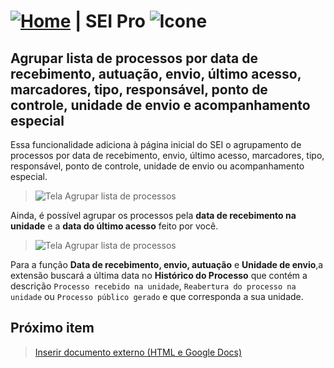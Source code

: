 # [![Home](../img/home.png)](../) |  SEI Pro ![Icone](../img/icon-32.png)

## Agrupar lista de processos por data de recebimento, autuação, envio, último acesso, marcadores, tipo, responsável, ponto de controle, unidade de envio e acompanhamento especial

Essa funcionalidade adiciona à página inicial do SEI o agrupamento de processos por data de recebimento, envio, último acesso, marcadores, tipo, responsável, ponto de controle, unidade de envio ou acompanhamento especial.

> ![Tela Agrupar lista de processos](../img/tela-agrupamento.gif) 

Ainda, é possível agrupar os processos pela **data de recebimento na unidade** e a **data do último acesso** feito por você. 

> ![Tela Agrupar lista de processos](../img/tela-agrupamento2.gif) 

Para a função **Data de recebimento, envio, autuação** e **Unidade de envio**,a extensão buscará a última data no **Histórico do Processo** que contém a descrição `Processo recebido na unidade`, `Reabertura do processo na unidade` ou `Processo público gerado` e que corresponda a sua unidade.

## Próximo item

> [Inserir documento externo (HTML e Google Docs)](./INSERIRDOC.md)
